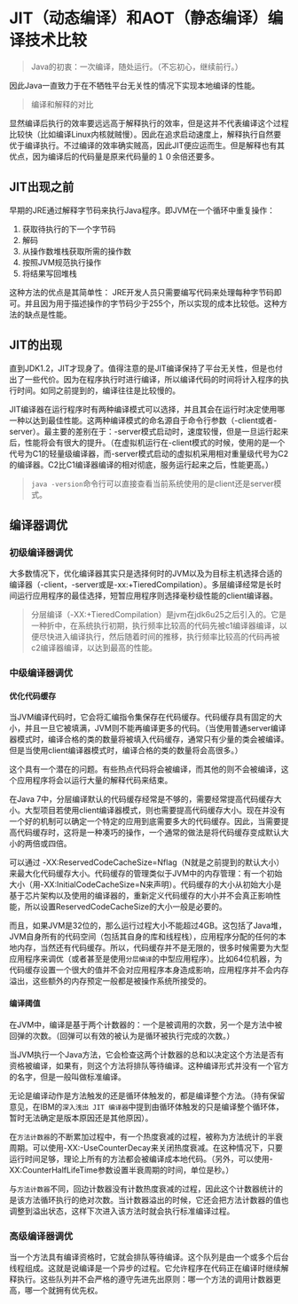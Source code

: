 # JIT（动态编译）和AOT（静态编译）编译技术比较

> Java的初衷：一次编译，随处运行。（不忘初心，继续前行。）

因此Java一直致力于在不牺牲平台无关性的情况下实现本地编译的性能。

> 编译和解释的对比

显然编译后执行的效率要远远高于解释执行的效率，但是这并不代表编译这个过程比较快（比如编译Linux内核就贼慢）。因此在追求启动速度上，解释执行自然要优于编译执行。不过编译的效率确实贼高，因此JIT便应运而生。但是解释也有其优点，因为编译后的代码量是原来代码量的１０余倍还要多。

## JIT出现之前

早期的JRE通过解释字节码来执行Java程序。即JVM在一个循环中重复操作：

1. 获取待执行的下一个字节码
1. 解码
1. 从操作数堆栈获取所需的操作数
1. 按照JVM规范执行操作
1. 将结果写回堆栈

这种方法的优点是其简单性：
JRE开发人员只需要编写代码来处理每种字节码即可。并且因为用于描述操作的字节码少于255个，所以实现的成本比较低。这种方法的缺点是性能。

## JIT的出现

直到JDK1.2，JIT才现身了。值得注意的是JIT编译保持了平台无关性，但是也付出了一些代价。因为在程序执行时进行编译，所以编译代码的时间将计入程序的执行时间。如同之前提到的，编译往往是比较慢的。

JIT编译器在运行程序时有两种编译模式可以选择，并且其会在运行时决定使用哪一种以达到最佳性能。这两种编译模式的命名源自于命令行参数（-client或者-server）。最主要的差别在于：-server模式启动时，速度较慢，但是一旦运行起来后，性能将会有很大的提升。（在虚拟机运行在-client模式的时候，使用的是一个代号为C1的轻量级编译器，而-server模式启动的虚拟机采用相对重量级代号为C2的编译器。C2比C1编译器编译的相对彻底，服务运行起来之后，性能更高。）

> `java -version`命令行可以直接查看当前系统使用的是client还是server模式。

## 编译器调优

### 初级编译器调优

大多数情况下，优化编译器其实只是选择何时的JVM以及为目标主机选择合适的编译器（-client，-server或是-xx:+TieredCompilation）。多层编译经常是长时间运行应用程序的最佳选择，短暂应用程序则选择毫秒级性能的client编译器。

> 分层编译（-XX:+TieredCompilation）是jvm在jdk6u25之后引入的。它是一种折中，在系统执行初期，执行频率比较高的代码先被c1编译器编译，以便尽快进入编译执行，然后随着时间的推移，执行频率比较高的代码再被c2编译器编译，以达到最高的性能。

### 中级编译器调优

#### 优化代码缓存

当JVM编译代码时，它会将汇编指令集保存在代码缓存。代码缓存具有固定的大小，并且一旦它被填满，JVM则不能再编译更多的代码。（当使用普通server编译器模式时，编译合格的类的数量将被填入代码缓存，通常只有少量的类会被编译。但是当使用client编译器模式时，编译合格的类的数量将会高很多。）

这个具有一个潜在的问题。有些热点代码将会被编译，而其他的则不会被编译，这个应用程序将会以运行大量的解释代码来结束。

在Java 7中，分层编译默认的代码缓存经常是不够的，需要经常提高代码缓存大小。大型项目若使用client编译器模式，则也需要提高代码缓存大小。现在并没有一个好的机制可以确定一个特定的应用到底需要多大的代码缓存。因此，当需要提高代码缓存时，这将是一种凑巧的操作，一个通常的做法是将代码缓存变成默认大小的两倍或四倍。

可以通过 -XX:ReservedCodeCacheSize=Nflag（N就是之前提到的默认大小）来最大化代码缓存大小。代码缓存的管理类似于JVM中的内存管理：有一个初始大小（用-XX:InitialCodeCacheSize=N来声明）。代码缓存的大小从初始大小是基于芯片架构以及使用的编译器的，重新定义代码缓存的大小并不会真正影响性能，所以设置ReservedCodeCacheSize的大小一般是必要的。

而且，如果JVM是32位的，那么运行过程大小不能超过4GB。这包括了Java堆，JVM自身所有的代码空间（包括其自身的库和线程栈），应用程序分配的任何的本地内存，当然还有代码缓存。所以，代码缓存并不是无限的，很多时候需要为大型应用程序来调优（或者甚至是使用`分层编译`的中型应用程序）。比如64位机器，为代码缓存设置一个很大的值并不会对应用程序本身造成影响，应用程序并不会内存溢出，这些额外的内存预定一般都是被操作系统所接受的。

#### 编译阈值

在JVM中，编译是基于两个计数器的：一个是被调用的次数，另一个是方法中被回弹的次数。（回弹可以有效的被认为是循环被执行完成的次数。）

当JVM执行一个Java方法，它会检查这两个计数器的总和以决定这个方法是否有资格被编译，如果有，则这个方法将排队等待编译。这种编译形式并没有一个官方的名字，但是一般叫做标准编译。

无论是编译动作是方法触发的还是循环体触发的，都是编译整个方法。（持有保留意见，在IBM的`深入浅出 JIT 编译器`中提到由循环体触发的只是编译整个循环体，暂时无法确定是版本原因还是其他原因）。

在`方法计数器`的不断累加过程中，有一个热度衰减的过程，被称为方法统计的半衰周期。可以使用-XX:-UseCounterDecay来关闭热度衰减。在这种情况下，只要运行时间足够，理论上所有的方法都会被编译成本地代码。（另外，可以使用-XX:CounterHalfLifeTime参数设置半衰周期的时间，单位是秒。）

与`方法计数器`不同，回边计数器没有计数热度衰减的过程，因此这个计数器统计的是该方法循环执行的绝对次数。当计数器溢出的时候，它还会把方法计数器的值也调整到溢出状态，这样下次进入该方法时就会执行标准编译过程。

### 高级编译器调优

当一个方法具有编译资格时，它就会排队等待编译。这个队列是由一个或多个后台线程组成。这就是说编译是一个异步的过程。它允许程序在代码正在编译时继续解释执行。这些队列并不会严格的遵守先进先出原则：哪一个方法的调用计数器更高，哪一个就拥有优先权。
